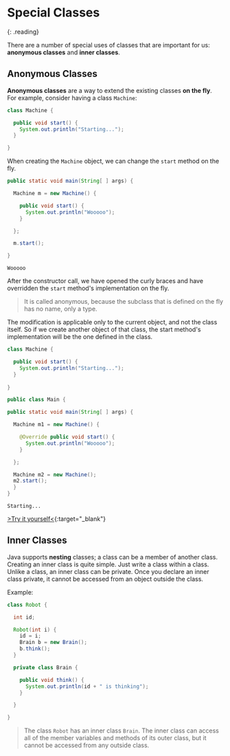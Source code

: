 # Special Classes
{: .reading}

There are a number of special uses of classes that are important for us: **anonymous classes** and **inner classes**.

## Anonymous Classes
**Anonymous classes** are a way to extend the existing classes **on the fly**.\
For example, consider having a class ``Machine``:
````java
class Machine {

  public void start() {
    System.out.println("Starting...");
  }

}
````
When creating the ``Machine`` object, we can change the ``start`` method on the fly.
````java
public static void main(String[ ] args) {

  Machine m = new Machine() {

    public void start() {
      System.out.println("Wooooo");
    }

  };

  m.start();

}
````
````plaintext
Wooooo
````
After the constructor call, we have opened the curly braces and have overridden the ``start`` method's implementation on the fly.

>It is called anonymous, because the subclass that is defined on the fly has no name, only a type.

The modification is applicable only to the current object, and not the class itself. So if we create another object of that class, the start method's implementation will be the one defined in the class.

````java
class Machine {

  public void start() {
    System.out.println("Starting...");
  }
  
}  
````
````java
public class Main {

public static void main(String[ ] args) {

  Machine m1 = new Machine() {

    @Override public void start() {
      System.out.println("Wooooo");
    }

  };

  Machine m2 = new Machine();
  m2.start();
  }
}
````
````plaintext
Starting...
````

[>Try it yourself<](https://repl.it/@m0stlyharmless/MCIAppExAnonymous#Main.java){:target="_blank"}

## Inner Classes

Java supports **nesting** classes; a class can be a member of another class.\
Creating an inner class is quite simple. Just write a class within a class. Unlike a class, an inner class can be private. Once you declare an inner class private, it cannot be accessed from an object outside the class.

Example:
````java
class Robot {

  int id;

  Robot(int i) {
    id = i;
    Brain b = new Brain();
    b.think();
  }

  private class Brain {

    public void think() {
      System.out.println(id + " is thinking");
    }

  }

}
````

>The class ``Robot`` has an inner class ``Brain``. The inner class can access all of the member variables and methods of its outer class, but it cannot be accessed from any outside class.
